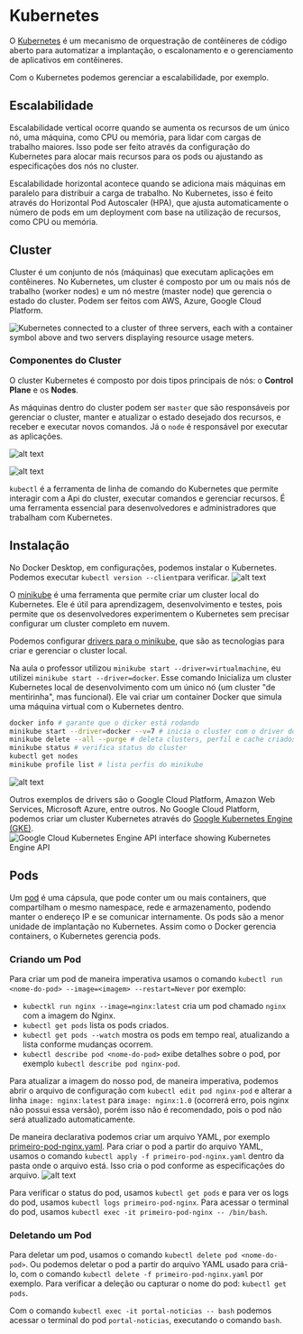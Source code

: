 # Kubernetes

O [Kubernetes](https://kubernetes.io/docs/home/) é um mecanismo de orquestração de contêineres de código aberto para automatizar a implantação, o escalonamento e o gerenciamento de aplicativos em contêineres.

Com o Kubernetes podemos gerenciar a escalabilidade, por exemplo.

## Escalabilidade
Escalabilidade vertical ocorre quando se aumenta os recursos de um único nó, uma máquina, como CPU ou memória, para lidar com cargas de trabalho maiores. Isso pode ser feito através da configuração do Kubernetes para alocar mais recursos para os pods ou ajustando as especificações dos nós no cluster.

Escalabilidade horizontal acontece quando se adiciona mais máquinas em paralelo para distribuir a carga de trabalho. No Kubernetes, isso é feito através do Horizontal Pod Autoscaler (HPA), que ajusta automaticamente o número de pods em um deployment com base na utilização de recursos, como CPU ou memória.

## Cluster
Cluster é um conjunto de nós (máquinas) que executam aplicações em contêineres. No Kubernetes, um cluster é composto por um ou mais nós de trabalho (worker nodes) e um nó mestre (master node) que gerencia o estado do cluster. Podem ser feitos com AWS, Azure, Google Cloud Platform.

![Kubernetes connected to a cluster of three servers, each with a container symbol above and two servers displaying resource usage meters.](kubernetes-clusters.png)

### Componentes do Cluster
O cluster Kubernetes é composto por dois tipos principais de nós: o **Control Plane** e os **Nodes**.

As máquinas dentro do cluster podem ser `master` que são responsáveis por gerenciar o cluster, manter e atualizar o estado desejado dos recursos, e receber e executar novos comandos. Já o `node` é responsável por executar as aplicações.

![alt text](nodes_control-planes.png)

![alt text](control-plane_api.png)

`kubectl` é a ferramenta de linha de comando do Kubernetes que permite interagir com a Api do cluster, executar comandos e gerenciar recursos. É uma ferramenta essencial para desenvolvedores e administradores que trabalham com Kubernetes.

## Instalação

No Docker Desktop, em configurações, podemos instalar o Kubernetes. Podemos executar `kubectl version --client`para verificar.
![alt text](docker-desktop-kubernetes.png)

O [minikube](https://minikube.sigs.k8s.io/docs/start/) é uma ferramenta que permite criar um cluster local do Kubernetes. Ele é útil para aprendizagem, desenvolvimento e testes, pois permite que os desenvolvedores experimentem o Kubernetes sem precisar configurar um cluster completo em nuvem.

Podemos configurar [drivers para o minikube](https://minikube.sigs.k8s.io/docs/drivers/), que são as tecnologias para criar e gerenciar o cluster local. 

Na aula o professor utilizou `minikube start --driver=virtualmachine`, eu utilizei `minikube start --driver=docker`. Esse comando Inicializa um cluster Kubernetes local de desenvolvimento com um único nó (um cluster "de mentirinha", mas funcional). Ele vai criar um container Docker que simula uma máquina virtual com o Kubernetes dentro. 
```bash
docker info # garante que o dicker está rodando
minikube start --driver=docker --v=7 # inicia o cluster com o driver docker com logs nivel 7
minikube delete --all --purge # deleta clusters, perfil e cache criados
minikube status # verifica status do cluster
kubectl get nodes
minikube profile list # lista perfis do minikube
```
![alt text](minikube-status.png)

Outros exemplos de drivers são o Google Cloud Platform, Amazon Web Services, Microsoft Azure, entre outros.
No Google Cloud Platform, podemos criar um cluster Kubernetes através do [Google Kubernetes Engine (GKE)](https://cloud.google.com/kubernetes-engine/docs/quickstart). 
![Google Cloud Kubernetes Engine API interface showing Kubernetes Engine API](gcp-kubernetes-engine.png)

## Pods
Um [pod](https://kubernetes.io/docs/concepts/workloads/pods/) é uma cápsula, que pode conter um ou mais containers, que compartilham o mesmo namespace, rede e armazenamento, podendo manter o endereço IP e se comunicar internamente. Os pods são a menor unidade de implantação no Kubernetes. Assim como o Docker gerencia containers, o Kubernetes gerencia pods.

### Criando um Pod
Para criar um pod de maneira imperativa usamos o comando `kubectl run <nome-do-pod> --image=<imagem> --restart=Never` por exemplo:
 * `kubectkl run nginx --image=nginx:latest` cria um pod chamado `nginx` com a imagem do Nginx.
 * `kubectl get pods` lista os pods criados.
 * `kubectl get pods --watch` mostra os pods em tempo real, atualizando a lista conforme mudanças ocorrem.
 * `kubectl describe pod <nome-do-pod>` exibe detalhes sobre o pod, por exemplo `kubectl describe pod nginx-pod`.

Para atualizar a imagem do nosso pod, de maneira imperativa, podemos abrir o arquivo de configuração com `kubectl edit pod nginx-pod` e alterar a linha `image: nginx:latest` para `image: nginx:1.0` (ocorrerá erro, pois nginx não possui essa versão), porém isso não é recomendado, pois o pod não será atualizado automaticamente.

De maneira declarativa podemos criar um arquivo YAML, por exemplo [primeiro-pod-nginx.yaml](primeiro-pod-nginx.yaml).
Para criar o pod a partir do arquivo YAML, usamos o comando `kubectl apply -f primeiro-pod-nginx.yaml` dentro da pasta onde o arquivo está. Isso cria o pod conforme as especificações do arquivo.
![alt text](criando-pod.png)

Para verificar o status do pod, usamos `kubectl get pods` e para ver os logs do pod, usamos `kubectl logs primeiro-pod-nginx`. Para acessar o terminal do pod, usamos `kubectl exec -it primeiro-pod-nginx -- /bin/bash`.

### Deletando um Pod
Para deletar um pod, usamos o comando `kubectl delete pod <nome-do-pod>`. Ou podemos deletar o pod a partir do arquivo YAML usado para criá-lo, com o comando `kubectl delete -f primeiro-pod-nginx.yaml` por exemplo.
Para verificar a deleção ou capturar o nome do pod: `kubectl get pods`.

Com o comando `kubectl exec -it portal-noticias -- bash` podemos acessar o terminal do pod `portal-noticias`, executando o comando `bash`.
